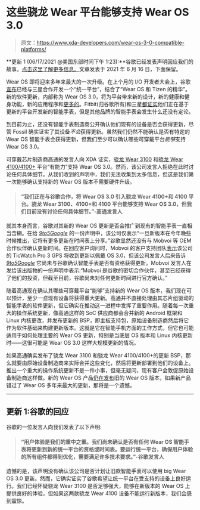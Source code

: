 # 这些骁龙 Wear 平台能够支持 Wear OS 3.0

> 原文：<https://www.xda-developers.com/wear-os-3-0-compatible-platforms/>

**更新 1 (06/17/2021 @美国东部时间下午 1:23):**谷歌已经发表声明回应我们的故事。[点击这里了解更多信息。](#update1)文章发表于 2021 年 6 月 16 日，下面保留。

Wear OS 即将迎来多年来最大的一次升级。在上个月的 I/O 开发者大会上，谷歌[宣布](https://www.xda-developers.com/samsung-and-google-just-are-rebuilding-wear-os-to-challenge-the-apple-watch/)已经与三星合作开发一个“统一平台”，结合了“Wear OS 和 Tizen 的精华”。新的软件更新，内部称为 Wear OS 3.0，将为平台带来新的设计，新的健康和健身功能，新的应用程序和[更多的](https://www.xda-developers.com/new-wear-os-update-hands-on/)。Fitbit(归谷歌所有)和三星[都证实](https://www.xda-developers.com/fitbit-and-samsung-are-working-on-new-watches-with-wear-os/)他们正在基于更新的平台开发新的智能手表，但是其他品牌的智能手表会发生什么还没有定论。

到目前为止，还没有智能手表制造商公开确认他们现有的设备是否会获得更新，尽管 Fossil 确实证实了其设备*不会*获得更新。虽然我们仍然不能确认是否有特定的 Wear OS 智能手表会获得更新，但我们至少可以确认哪些可穿戴平台*能够*支持 Wear OS 3.0。

可穿戴芯片制造商高通的发言人向 XDA 证实，[骁龙 Wear 3100](https://www.xda-developers.com/qualcomm-snapdragon-wear-3100-wear-os-smartwatch/) 和[骁龙 Wear 4100/4100+](https://www.xda-developers.com/qualcomm-snapdragon-4100-announcement-wear-os-smartwatches/) 平台“有能力”支持 Wear OS 3.0。然而，该公司发言人拒绝在此时讨论任何具体细节。从我们收到的声明中，我们无法收集到太多信息，但这是我们第一次能够确认支持新的 Wear OS 版本不需要硬件升级。

> #### “我们正在与谷歌合作，将 Wear OS 3.0 引入骁龙 Wear 4100+和 4100 平台。骁龙 Wear 3100、4100+和 4100 平台能够支持 Wear OS 3.0，但我们目前没有讨论任何具体细节。”-高通发言人

就其本身而言，谷歌对其新的 Wear OS 更新是否会推广到现有的智能手表一直相当含糊。在给 [*9to5Google*](https://9to5google.com/2021/05/18/wear-os-revamp-current-models/) 的一份声明中，该公司仅表示“一旦新版本在今年晚些时候推出，它将有更多更新在时间表上分享。”谷歌显然还没有与 Mobvoi 等 OEM 合作伙伴确认更新时间。在回应客户询问时，Mobvoi 的客户支持团队[表示](https://www.reddit.com/r/WearOS/comments/nvlyyh/mobvoi_says_the_twp3_will_get_the_new_wear/)该公司的 TicWatch Pro 3 GPS 将收到更新以佩戴 OS 3.0，但该公司发言人后来告诉 [*9to5Google*](https://9to5google.com/2021/06/10/no-mobvoi-hasnt-confirmed-the-wear-os-3-0-update-for-ticwatch-pro-3/) 它尚未与谷歌确认智能手表是否有资格获得更新。Mobvoi 发言人在发给该出版物的一份声明中表示:“Mobvoi 是谷歌的密切合作伙伴，甚至已经获得了他们的投资，但截至目前，谷歌尚未对任何更新时间进行官方确认。”

随着高通现在确认其哪些可穿戴平台“能够”支持新的 Wear OS 版本，我们现在可以预计，至少*一些*现有设备将获得重大更新。高通并不直接处理由其芯片组驱动的智能手表的软件更新，但它确实在推动这一进程中发挥了重要作用。随着每一次重大的操作系统更新，像高通这样的 SoC 供应商都会合并新的 Android 框架和 Linux 内核更改，并发布更新的 BSP，即主板支持包，原始设备制造商然后将它作为软件基础来构建更新版本。这就是它在智能手机方面的工作方式，但它也可能适用于如何处理主要的 Wear OS 更新，特别是当底层 OS 版本和 Linux 内核更新时——这很可能是 Wear OS 3.0 这样大规模更新的情况。

如果高通确实发布了骁龙 Wear 3100 和骁龙 Wear 4100/4100+的更新 BSP，那么就要由原始设备制造商来实际合并这些变化，然后将更新部署到他们的设备上。推出一个重大的操作系统更新不是一件小事，但毫无疑问，现有客户会敦促原始设备制造商这样做。新的 Wear OS 产品[仍在发布](https://www.xda-developers.com/mobvoi-ticwatch-e3/)旧的 Wear OS 版本，如果新产品错过了 Wear OS 多年来最大的更新，那将是一个遗憾。

* * *

## 更新 1:谷歌的回应

谷歌的一位发言人向我们发表了以下声明:

> #### “用户体验是我们的重中之重。我们尚未确认是否有任何 Wear OS 智能手表将更新到新的统一平台的资格或时间表。要运行统一平台，确保用户体验的所有组件都得到优化，需要满足许多技术要求。”-谷歌发言人

遗憾的是，该声明没有确认该公司是否计划让旧款智能手表可以使用 big Wear OS 3.0 更新。然而，它确实证实了谷歌希望让统一平台在受支持的设备上良好运行。我们已经怀疑骁龙 Wear 3100 是否足够强大，能够在新版本的 Wear OS 上提供良好的体验，但如果这两款骁龙 Wear 4100 设备不能运行新版本，我们会感到震惊。